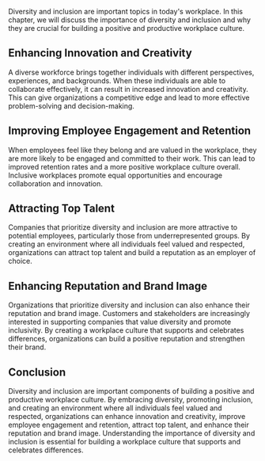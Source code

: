 
Diversity and inclusion are important topics in today's workplace. In this chapter, we will discuss the importance of diversity and inclusion and why they are crucial for building a positive and productive workplace culture.

Enhancing Innovation and Creativity
-----------------------------------

A diverse workforce brings together individuals with different perspectives, experiences, and backgrounds. When these individuals are able to collaborate effectively, it can result in increased innovation and creativity. This can give organizations a competitive edge and lead to more effective problem-solving and decision-making.

Improving Employee Engagement and Retention
-------------------------------------------

When employees feel like they belong and are valued in the workplace, they are more likely to be engaged and committed to their work. This can lead to improved retention rates and a more positive workplace culture overall. Inclusive workplaces promote equal opportunities and encourage collaboration and innovation.

Attracting Top Talent
---------------------

Companies that prioritize diversity and inclusion are more attractive to potential employees, particularly those from underrepresented groups. By creating an environment where all individuals feel valued and respected, organizations can attract top talent and build a reputation as an employer of choice.

Enhancing Reputation and Brand Image
------------------------------------

Organizations that prioritize diversity and inclusion can also enhance their reputation and brand image. Customers and stakeholders are increasingly interested in supporting companies that value diversity and promote inclusivity. By creating a workplace culture that supports and celebrates differences, organizations can build a positive reputation and strengthen their brand.

Conclusion
----------

Diversity and inclusion are important components of building a positive and productive workplace culture. By embracing diversity, promoting inclusion, and creating an environment where all individuals feel valued and respected, organizations can enhance innovation and creativity, improve employee engagement and retention, attract top talent, and enhance their reputation and brand image. Understanding the importance of diversity and inclusion is essential for building a workplace culture that supports and celebrates differences.
